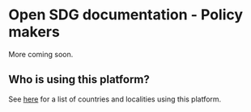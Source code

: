 # Open SDG documentation - Policy makers

More coming soon.

## Who is using this platform?

See [here](who-is-using.md) for a list of countries and localities using this platform.

